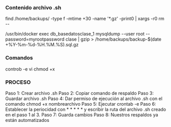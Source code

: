 
### Contenido archivo .sh

find /home/backups/ -type f -mtime +30 -name '*.gz' -print0 | xargs -r0 rm --

/usr/bin/docker exec db_basedatosclase_1 mysqldump --user root --password=myrootpassword clase | gzip > /home/backups/backup-$(date +%Y-%m-%d-%H.%M.%S).sql.gz


### Comandos 

controb -e
vi
chmod +x


### PROCESO ###

Paso 1: Crear archivo .sh
Paso 2: Copiar comando de respaldo
Paso 3: Guardar archivo .sh
Paso 4: Dar permiso de ejecución al archivo .sh con el comando chmod +x nombrearchivo
Paso 5: Ejecutar crontab -e
Paso 6: Establecer la periocidad con * * * * * y escribir la ruta del archivo .sh creado en el paso 1 al 3.
Paso 7: Guarda cambios
Paso 8: Nuestros respaldos ya están automatizados
